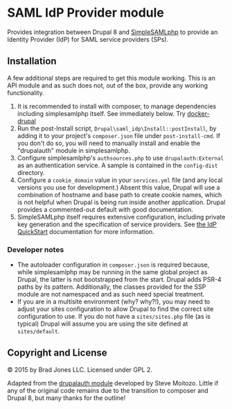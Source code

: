 # SAML IdP Provider module

Provides integration between Drupal 8 and [SimpleSAMLphp](https://simplesamlphp.org/)
to provide an Identity Provider (IdP) for SAML service providers (SPs).

## Installation
A few additional steps are required to get this module working. This is an API
module and as such does not, out of the box, provide any working functionality.

1. It is recommended to install with composer, to manage dependencies including
  simplesamlphp itself. See immediately below. Try [docker-drupal](https://github.com/BradJonesLLC/docker-drupal)
1. Run the post-Install script, `Drupal\saml_idp\Install::postInstall`, by
  adding it to your project's `composer.json` file under `post-install-cmd`.
  If you don't do so, you will need to manually install and enable the "drupalauth"
  module in simplesamlphp.
1. Configure simplesamlphp's `authsources.php` to use `drupalauth:External` as an
  authentication service. A sample is contained in the `config-dist` directory.
1. Configure a `cookie_domain` value in your `services.yml` file (and any local
  versions you use for development.) Absent this value, Drupal will use a combination
  of hostname and base path to create cookie names, which is not helpful when
  Drupal is being run inside another application. Drupal provides a commented-out
  default with good documentation.
1. SimpleSAMLphp itself requires extensive configuration, including private key
  generation and the specification of service providers. See [the IdP QuickStart](https://simplesamlphp.org/docs/stable/simplesamlphp-idp)
  documentation for more information.

### Developer notes
- The autoloader configuration in `composer.json` is required because, while
  simplesamlphp may be running in the same global project as Drupal, the latter
  is not bootstrapped from the start. Drupal adds PSR-4 paths by its pattern.
  Additionally, the classes provided for the SSP module are not namespaced and
  as such need special treatment.
- If you are in a multisite environment (why? why?!), you may need to adjust your
  sites configuration to allow Drupal to find the correct site configuration to
  use. If you do not have a `sites/sites.php` file (as is typical) Drupal will assume
  you are using the site defined at `sites/default`.

## Copyright and License
&copy; 2015 by Brad Jones LLC. Licensed under GPL 2.

Adapted from the [drupalauth module](https://code.google.com/p/drupalauth/) developed
by Steve Moitozo. Little if any of the original code remains due to the transition
to composer and Drupal 8, but many thanks for the outline!
